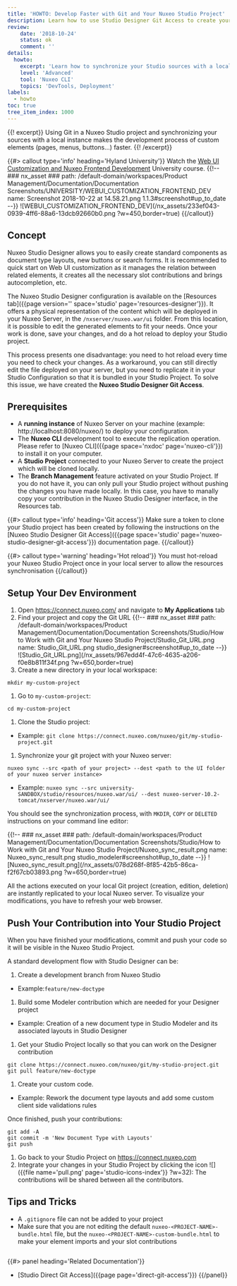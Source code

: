```yaml
---
title: 'HOWTO: Develop Faster with Git and Your Nuxeo Studio Project'
description: Learn how to use Studio Designer Git Access to create your Studio Designer contribution
review:
    date: '2018-10-24'
    status: ok
    comment: ''
details:
  howto:
    excerpt: 'Learn how to synchronize your Studio sources with a local instance and to make the development process of custom elements'
    level: 'Advanced'
    tool: 'Nuxeo CLI'
    topics: 'DevTools, Deployment'
labels:
  - howto
toc: true
tree_item_index: 1000
---
```

{{! excerpt}}
Using Git in a Nuxeo Studio project and synchronizing your sources with a local instance makes the development process of custom elements (pages, menus, buttons...) faster.
{{! /excerpt}}

{{#> callout type='info' heading='Hyland University'}}
Watch the [Web UI Customization and Nuxeo Frontend Development](https://university.hyland.com/courses/e4174) University course.
{{!--     ### nx_asset ###
    path: /default-domain/workspaces/Product Management/Documentation/Documentation Screenshots/UNIVERSITY/WEBUI_CUSTOMIZATION_FRONTEND_DEV
    name: Screenshot 2018-10-22 at 14.58.21.png
    1.1.3#screenshot#up_to_date
--}}
![WEBUI_CUSTOMIZATION_FRONTEND_DEV](/nx_assets/233ef043-0939-4ff6-88a6-13dcb92660b0.png ?w=450,border=true)
{{/callout}}

## Concept

Nuxeo Studio Designer allows you to easily create standard components as document type layouts, new buttons or search forms. It is recommended to quick start on Web UI customization as it manages the relation between related elements, it creates all the necessary slot contributions and brings autocompletion, etc.

The Nuxeo Studio Designer configuration is available on the [Resources tab]({{page version='' space='studio' page='resources-designer'}}). It offers a physical representation of the content which will be deployed in your Nuxeo Server, in the `/nxserver/nuxeo.war/ui` folder. From this location, it is possible to edit the generated elements to fit your needs. Once your work is done, save your changes, and do a hot reload to deploy your Studio project.

This process presents one disadvantage: you need to hot reload every time you need to check your changes. As a workaround, you can still directly edit the file deployed on your server, but you need to replicate it in your Studio Configuration so that it is bundled in your Studio Project. To solve this issue, we have created the **Nuxeo Studio Designer Git Access**.

## Prerequisites

- A **running instance** of Nuxeo Server on your machine (example: http://localhost:8080/nuxeo/) to deploy your configuration.
- The **Nuxeo CLI** development tool to execute the replication operation. Please refer to [Nuxeo CLI]({{page space='nxdoc' page='nuxeo-cli'}}) to install it on your computer.
- A **Studio Project** connected to your Nuxeo Server to create the project which will be cloned locally.
- The **Branch Management** feature activated on your Studio Project. If you do not have it, you can only pull your Studio project without pushing the changes you have made locally. In this case, you have to manally copy your contribution in the Nuxeo Studio Designer interface, in the Resources tab.

{{#> callout type='info' heading='Git access'}}
Make sure a token to clone your Studio project has been created by following the instructions on the [Nuxeo Studio Designer Git Access]({{page space='studio' page='nuxeo-studio-designer-git-access'}}) documentation page.
{{/callout}}

{{#> callout type='warning' heading='Hot reload'}}
You must hot-reload your Nuxeo Studio Project once in your local server to allow the resources synchronisation
{{/callout}}

## Setup Your Dev Environment

1. Open https://connect.nuxeo.com/ and navigate to **My Applications** tab
1. Find your project and copy the Git URL
{{!--     ### nx_asset ###
    path: /default-domain/workspaces/Product Management/Documentation/Documentation Screenshots/Studio/How to Work with Git and Your Nuxeo Studio Project/Studio_Git_URL.png
    name: Studio_Git_URL.png
    studio_designer#screenshot#up_to_date
--}}
![Studio_Git_URL.png](/nx_assets/967edd4f-47c6-4635-a206-f0e8b811f34f.png ?w=650,border=true)
1. Create a new directory in your local workspace:
  ```
  mkdir my-custom-project
  ```
1. Go to `my-custom-project`:
  ```
  cd my-custom-project
  ```
1. Clone the Studio project:</br>
  - Example: `git clone https://connect.nuxeo.com/nuxeo/git/my-studio-project.git`
1. Synchronize your git project with your Nuxeo server:
  ```
  nuxeo sync --src <path of your project> --dest <path to the UI folder of your nuxeo server instance>
  ```
  - Example: `nuxeo sync --src university-SANDBOX/studio/resources/nuxeo.war/ui/ --dest nuxeo-server-10.2-tomcat/nxserver/nuxeo.war/ui/`

You should see the synchronization process, with `MKDIR`, `COPY` or `DELETED` instructions on your command line editor:

{{!--     ### nx_asset ###
    path: /default-domain/workspaces/Product Management/Documentation/Documentation Screenshots/Studio/How to Work with Git and Your Nuxeo Studio Project/Nuxeo_sync_result.png
    name: Nuxeo_sync_result.png
    studio_modeler#screenshot#up_to_date
--}}
![Nuxeo_sync_result.png](/nx_assets/078d268f-8f85-42b5-86ca-f2f67cb03893.png ?w=650,border=true)

All the actions executed on your local Git project (creation, edition, deletion) are instantly replicated to your local Nuxeo server. To visualize your modifications, you have to refresh your web browser.

## Push Your Contribution into Your Studio Project

When you have finished your modifications, commit and push your code so it will be visible in the Nuxeo Studio Project.

A standard development flow with Studio Designer can be:
1. Create a development branch from Nuxeo Studio
  - Example:`feature/new-doctype`
1. Build some Modeler contribution which are needed for your Designer project
  - Example: Creation of a new document type in Studio Modeler and its associated layouts in Studio Designer
1. Get your Studio Project locally so that you can work on the Designer contribution
```
git clone https://connect.nuxeo.com/nuxeo/git/my-studio-project.git
git pull feature/new-doctype
```
1. Create your custom code.
  - Example: Rework the document type layouts and add some custom client side validations rules

Once finished, push your contributions:
```
git add -A
git commit -m 'New Document Type with Layouts'
git push
```
1. Go back to your Studio Project on https://connect.nuxeo.com
1. Integrate your changes in your Studio Project by clicking the icon ![]({{file name='pull.png' page='studio-icons-index'}} ?w=32): The contributions will be shared between all the contributors.


## Tips and Tricks

- A `.gitignore` file can not be added to your project
- Make sure that you are not editing the default `nuxeo-<PROJECT-NAME>-bundle.html` file, but the `nuxeo-<PROJECT-NAME>-custom-bundle.html` to make your element imports and your slot contributions

<div class="row" data-equalizer data-equalize-on="medium">

<div class="column medium-6">

{{#> panel heading='Related Documentation'}}
- [Studio Direct Git Access]({{page page='direct-git-access'}})
{{/panel}}

</div>

</div>
